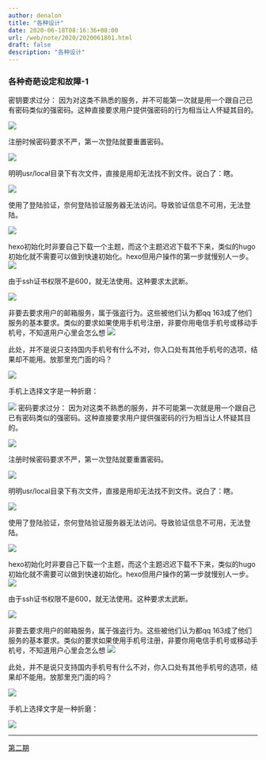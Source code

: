 ```yaml
---
author: denalon
title: "各种设计"
date: 2020-06-18T08:16:36+08:00
url: /web/note/2020/2020061801.html
draft: false
description: "各种设计"
---
```


### 各种奇葩设定和故障-1

密钥要求过分：
因为对这类不熟悉的服务，并不可能第一次就是用一个跟自己已有密码类似的强密码。这种直接要求用户提供强密码的行为相当让人怀疑其目的。

![](https://cdn.jsdelivr.net/gh/denalon/gh-2/images/2020061800.png)

注册时候密码要求不严，第一次登陆就要重置密码。

![](https://cdn.jsdelivr.net/gh/denalon/gh-2/images/2020061801.png)

明明usr/local目录下有次文件，直接是用却无法找不到文件。说白了：瞎。

![](https://cdn.jsdelivr.net/gh/denalon/gh-2/images/2020061802.png)

使用了登陆验证，奈何登陆验证服务器无法访问。导致验证信息不可用，无法登陆。

![](https://cdn.jsdelivr.net/gh/denalon/gh-2/images/2020061803.png)

hexo初始化时非要自己下载一个主题，而这个主题迟迟下载不下来，类似的hugo初始化就不需要可以做到快速初始化。hexo但用户操作的第一步就慢别人一步。
![](https://cdn.jsdelivr.net/gh/denalon/gh-2/images/2020061804.png)

由于ssh证书权限不是600，就无法使用。这种要求太武断。

![](https://cdn.jsdelivr.net/gh/denalon/gh-2/images/2020061805.png)

非要去要求用户的邮箱服务，属于强盗行为。这些被他们认为都qq 163成了他们服务的基本要求。类似的要求如果使用手机号注册，非要你用电信手机号或移动手机号，不知道用户心里会怎么想
![](https://cdn.jsdelivr.net/gh/denalon/gh-2/images/2020061806.png)

此处，并不是说只支持国内手机号有什么不对，你入口处有其他手机号的选项，结果却不能用。放那里充门面的吗？

![](https://cdn.jsdelivr.net/gh/denalon/gh-2/images/2020061807.png)


手机上选择文字是一种折磨：

![](https://base.oribos.city/images/202020200622164754.png)
密码要求过分：
因为对这类不熟悉的服务，并不可能第一次就是用一个跟自己已有密码类似的强密码。这种直接要求用户提供强密码的行为相当让人怀疑其目的。

![](https://cdn.jsdelivr.net/gh/denalon/gh-2/images/2020061800.png)

注册时候密码要求不严，第一次登陆就要重置密码。

![](https://cdn.jsdelivr.net/gh/denalon/gh-2/images/2020061801.png)

明明usr/local目录下有次文件，直接是用却无法找不到文件。说白了：瞎。

![](https://cdn.jsdelivr.net/gh/denalon/gh-2/images/2020061802.png)

使用了登陆验证，奈何登陆验证服务器无法访问。导致验证信息不可用，无法登陆。

![](https://cdn.jsdelivr.net/gh/denalon/gh-2/images/2020061803.png)

hexo初始化时非要自己下载一个主题，而这个主题迟迟下载不下来，类似的hugo初始化就不需要可以做到快速初始化。hexo但用户操作的第一步就慢别人一步。
![](https://cdn.jsdelivr.net/gh/denalon/gh-2/images/2020061804.png)

由于ssh证书权限不是600，就无法使用。这种要求太武断。

![](https://cdn.jsdelivr.net/gh/denalon/gh-2/images/2020061805.png)

非要去要求用户的邮箱服务，属于强盗行为。这些被他们认为都qq 163成了他们服务的基本要求。类似的要求如果使用手机号注册，非要你用电信手机号或移动手机号，不知道用户心里会怎么想
![](https://cdn.jsdelivr.net/gh/denalon/gh-2/images/2020061806.png)

此处，并不是说只支持国内手机号有什么不对，你入口处有其他手机号的选项，结果却不能用。放那里充门面的吗？

![](https://cdn.jsdelivr.net/gh/denalon/gh-2/images/2020061807.png)


手机上选择文字是一种折磨：

![](https://base.oribos.city/images/202020200622164754.png)


---

<a href="/web/note/2020/2020071319.html" class="btn btn-info" role="button">第二期</a>
